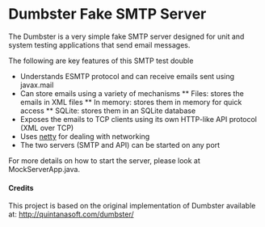 Dumbster Fake SMTP Server
=========================
The Dumbster is a very simple fake SMTP server designed for unit and system
testing applications that send email messages.

The following are key features of this SMTP test double
* Understands ESMTP protocol and can receive emails sent using javax.mail
* Can store emails using a variety of mechanisms
** Files: stores the emails in XML files
** In memory: stores them in memory for quick access
** SQLite: stores them in an SQLite database
* Exposes the emails to TCP clients using its own HTTP-like API protocol (XML over TCP)
* Uses [netty](http://netty.io) for dealing with networking 
* The two servers (SMTP and API) can be started on any port

For more details on how to start the server, please look at MockServerApp.java.

#### Credits
This project is based on the original implementation of Dumbster available at: http://quintanasoft.com/dumbster/
